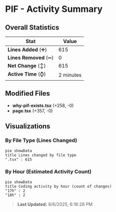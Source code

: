 # PIF - Activity Summary 

## Overall Statistics

| Stat                   | Value                                                             |
| ---------------------- | ----------------------------------------------------------------- |
| **Lines Added** (➕)   | 615                                          |
| **Lines Removed** (➖) | 0                                        |
| **Net Change** (↕)    | 615                |
| **Active Time** (⌚)   | 2 minutes |


## Modified Files
- **why-pif-exists.tsx** (+258, -0)
- **page.tsx** (+357, -0)

## Visualizations

### By File Type (Lines Changed)

```mermaid
pie showData
title Lines changed by file type
".tsx" : 615
```

### By Hour (Estimated Activity Count)

```mermaid
pie showData
title Coding activity by hour (count of changes)
"17h" : 2
"18h" : 2
```


> **Last Updated:** 8/6/2025, 6:16:28 PM
